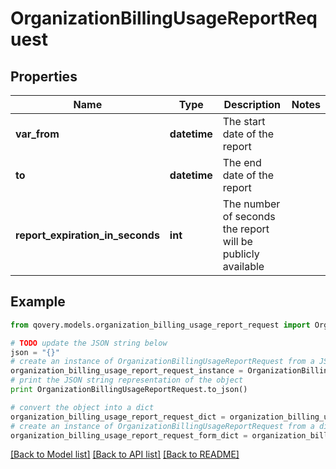 # OrganizationBillingUsageReportRequest


## Properties
Name | Type | Description | Notes
------------ | ------------- | ------------- | -------------
**var_from** | **datetime** | The start date of the report | 
**to** | **datetime** | The end date of the report | 
**report_expiration_in_seconds** | **int** | The number of seconds the report will be publicly available | 

## Example

```python
from qovery.models.organization_billing_usage_report_request import OrganizationBillingUsageReportRequest

# TODO update the JSON string below
json = "{}"
# create an instance of OrganizationBillingUsageReportRequest from a JSON string
organization_billing_usage_report_request_instance = OrganizationBillingUsageReportRequest.from_json(json)
# print the JSON string representation of the object
print OrganizationBillingUsageReportRequest.to_json()

# convert the object into a dict
organization_billing_usage_report_request_dict = organization_billing_usage_report_request_instance.to_dict()
# create an instance of OrganizationBillingUsageReportRequest from a dict
organization_billing_usage_report_request_form_dict = organization_billing_usage_report_request.from_dict(organization_billing_usage_report_request_dict)
```
[[Back to Model list]](../README.md#documentation-for-models) [[Back to API list]](../README.md#documentation-for-api-endpoints) [[Back to README]](../README.md)


